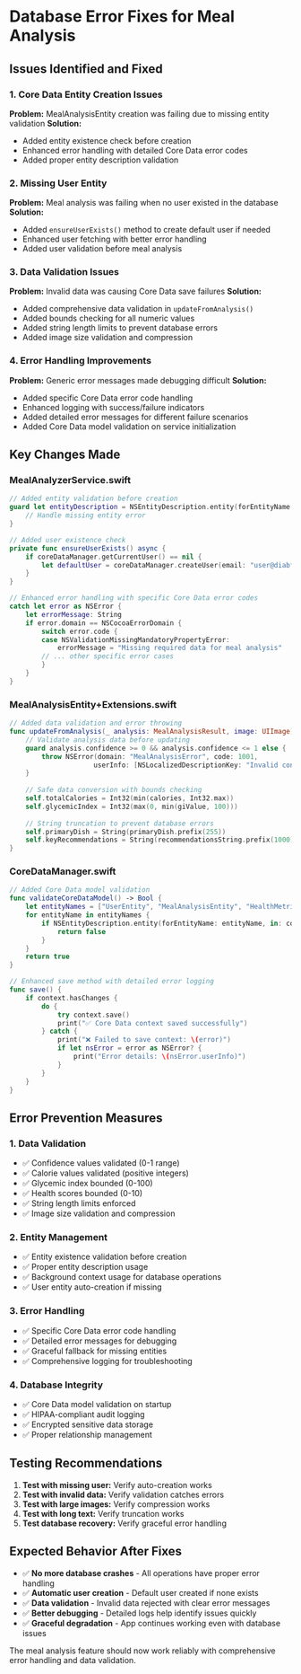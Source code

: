 # Database Error Fixes for Meal Analysis

## Issues Identified and Fixed

### 1. **Core Data Entity Creation Issues**
**Problem:** MealAnalysisEntity creation was failing due to missing entity validation
**Solution:** 
- Added entity existence check before creation
- Enhanced error handling with detailed Core Data error codes
- Added proper entity description validation

### 2. **Missing User Entity**
**Problem:** Meal analysis was failing when no user existed in the database
**Solution:**
- Added `ensureUserExists()` method to create default user if needed
- Enhanced user fetching with better error handling
- Added user validation before meal analysis

### 3. **Data Validation Issues**
**Problem:** Invalid data was causing Core Data save failures
**Solution:**
- Added comprehensive data validation in `updateFromAnalysis()`
- Added bounds checking for all numeric values
- Added string length limits to prevent database errors
- Added image size validation and compression

### 4. **Error Handling Improvements**
**Problem:** Generic error messages made debugging difficult
**Solution:**
- Added specific Core Data error code handling
- Enhanced logging with success/failure indicators
- Added detailed error messages for different failure scenarios
- Added Core Data model validation on service initialization

## Key Changes Made

### MealAnalyzerService.swift
```swift
// Added entity validation before creation
guard let entityDescription = NSEntityDescription.entity(forEntityName: "MealAnalysisEntity", in: context) else {
    // Handle missing entity error
}

// Added user existence check
private func ensureUserExists() async {
    if coreDataManager.getCurrentUser() == nil {
        let defaultUser = coreDataManager.createUser(email: "user@diabfit.app", name: "Diabfit User")
    }
}

// Enhanced error handling with specific Core Data error codes
catch let error as NSError {
    let errorMessage: String
    if error.domain == NSCocoaErrorDomain {
        switch error.code {
        case NSValidationMissingMandatoryPropertyError:
            errorMessage = "Missing required data for meal analysis"
        // ... other specific error cases
        }
    }
}
```

### MealAnalysisEntity+Extensions.swift
```swift
// Added data validation and error throwing
func updateFromAnalysis(_ analysis: MealAnalysisResult, image: UIImage) throws {
    // Validate analysis data before updating
    guard analysis.confidence >= 0 && analysis.confidence <= 1 else {
        throw NSError(domain: "MealAnalysisError", code: 1001, 
                     userInfo: [NSLocalizedDescriptionKey: "Invalid confidence value"])
    }
    
    // Safe data conversion with bounds checking
    self.totalCalories = Int32(min(calories, Int32.max))
    self.glycemicIndex = Int32(max(0, min(giValue, 100)))
    
    // String truncation to prevent database errors
    self.primaryDish = String(primaryDish.prefix(255))
    self.keyRecommendations = String(recommendationsString.prefix(1000))
}
```

### CoreDataManager.swift
```swift
// Added Core Data model validation
func validateCoreDataModel() -> Bool {
    let entityNames = ["UserEntity", "MealAnalysisEntity", "HealthMetricEntity", ...]
    for entityName in entityNames {
        if NSEntityDescription.entity(forEntityName: entityName, in: context) == nil {
            return false
        }
    }
    return true
}

// Enhanced save method with detailed error logging
func save() {
    if context.hasChanges {
        do {
            try context.save()
            print("✅ Core Data context saved successfully")
        } catch {
            print("❌ Failed to save context: \(error)")
            if let nsError = error as NSError? {
                print("Error details: \(nsError.userInfo)")
            }
        }
    }
}
```

## Error Prevention Measures

### 1. **Data Validation**
- ✅ Confidence values validated (0-1 range)
- ✅ Calorie values validated (positive integers)
- ✅ Glycemic index bounded (0-100)
- ✅ Health scores bounded (0-10)
- ✅ String length limits enforced
- ✅ Image size validation and compression

### 2. **Entity Management**
- ✅ Entity existence validation before creation
- ✅ Proper entity description usage
- ✅ Background context usage for database operations
- ✅ User entity auto-creation if missing

### 3. **Error Handling**
- ✅ Specific Core Data error code handling
- ✅ Detailed error messages for debugging
- ✅ Graceful fallback for missing entities
- ✅ Comprehensive logging for troubleshooting

### 4. **Database Integrity**
- ✅ Core Data model validation on startup
- ✅ HIPAA-compliant audit logging
- ✅ Encrypted sensitive data storage
- ✅ Proper relationship management

## Testing Recommendations

1. **Test with missing user:** Verify auto-creation works
2. **Test with invalid data:** Verify validation catches errors
3. **Test with large images:** Verify compression works
4. **Test with long text:** Verify truncation works
5. **Test database recovery:** Verify graceful error handling

## Expected Behavior After Fixes

- ✅ **No more database crashes** - All operations have proper error handling
- ✅ **Automatic user creation** - Default user created if none exists
- ✅ **Data validation** - Invalid data rejected with clear error messages
- ✅ **Better debugging** - Detailed logs help identify issues quickly
- ✅ **Graceful degradation** - App continues working even with database issues

The meal analysis feature should now work reliably with comprehensive error handling and data validation.
